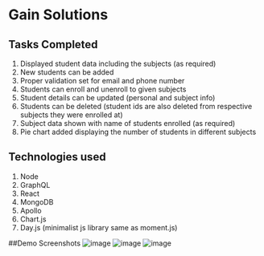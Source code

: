 # Gain Solutions

## Tasks Completed

1. Displayed student data including the subjects (as required)
2. New students can be added
3. Proper validation set for email and phone number
4. Students can enroll and unenroll to given subjects
5. Student details can be updated (personal and subject info)
6. Students can be deleted (student ids are also deleted from respective subjects they were enrolled at)
7. Subject data shown with name of students enrolled (as required)
8. Pie chart added displaying the number of students in different subjects

## Technologies used

1. Node
2. GraphQL
3. React
4. MongoDB
5. Apollo
6. Chart.js
7. Day.js (minimalist js library same as moment.js)

##Demo Screenshots
![image](https://user-images.githubusercontent.com/56602986/131631518-db988511-abb7-4156-9f29-5a4db3d2e415.png)
![image](https://user-images.githubusercontent.com/56602986/131631771-ce48d547-974e-43ca-aa97-2a7fae26122d.png)
![image](https://user-images.githubusercontent.com/56602986/131631936-a6547e05-a6ab-458f-bd22-204f1ae5378f.png)

